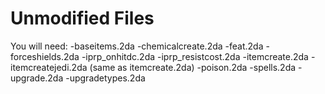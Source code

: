 # Unmodified Files

You will need:
-baseitems.2da
-chemicalcreate.2da
-feat.2da
-forceshields.2da
-iprp_onhitdc.2da
-iprp_resistcost.2da
-itemcreate.2da
-itemcreatejedi.2da (same as itemcreate.2da)
-poison.2da
-spells.2da
-upgrade.2da
-upgradetypes.2da